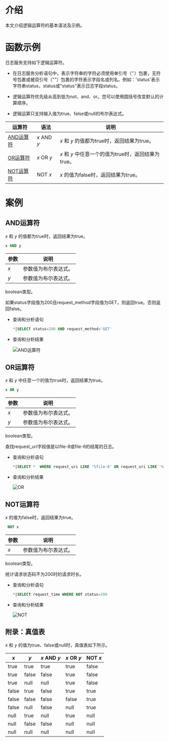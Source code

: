 # 介绍
本文介绍逻辑运算符的基本语法及示例。

# 函数示例
日志服务支持如下逻辑运算符。


* 在日志服务分析语句中，表示字符串的字符必须使用单引号（''）包裹，无符号包裹或被双引号（""）包裹的字符表示字段名或列名。例如：'status'表示字符串status，status或"status"表示日志字段status。

* 逻辑运算符优先级从高到低为not、and、or。您可以使用圆括号改变默认的计算顺序。

* 逻辑运算只支持输入值为true、false或null的布尔表达式。





|                                  运算符                                  |     语法      |                 说明                 |
|-----------------------------------------------------------------------|-------------|------------------------------------|
| [AND运算符](#and运算符) | *x* AND *y* | *x* 和 *y* 的值都为true时，返回结果为true。     |
| [OR运算符](#or运算符)  | *x* OR *y*  | *x* 和 *y* 中任意一个的值为true时，返回结果为true。 |
| [NOT运算符](#not运算符) | NOT *x*     | *x* 的值为false时，返回结果为true。           |


# 案例
AND运算符 
---------------------------

*x* 和 *y* 的值都为true时，返回结果为true。

```sql
x AND y 
```



| 参数  |     说明     |
|-----|------------|
| *x* | 参数值为布尔表达式。 |
| *y* | 参数值为布尔表达式。 |



boolean类型。

如果status字段值为200且request_method字段值为GET，则返回true。否则返回false。

* 查询和分析语句

  ```sql
  *|SELECT status=200 AND request_method='GET'
  ```

  

* 查询和分析结果

  ![AND运算符](https://help-static-aliyun-doc.aliyuncs.com/assets/img/zh-CN/1786948261/p302497.png)




OR运算符 
--------------------------

*x* 和 *y* 中任意一个的值为true时，返回结果为true。

```sql
x OR y 
```



| 参数  |     说明     |
|-----|------------|
| *x* | 参数值为布尔表达式。 |
| *y* | 参数值为布尔表达式。 |



boolean类型。

查找request_uri字段值是以file-8或file-6的结尾的日志。

* 查询和分析语句

  ```sql
  *|SELECT *  WHERE request_uri LIKE '%file-8' OR request_uri LIKE '%file-6'
  ```

  

* 查询和分析结果

  ![OR](https://help-static-aliyun-doc.aliyuncs.com/assets/img/zh-CN/2702282361/p302513.png)




NOT运算符 
---------------------------

*x* 的值为false时，返回结果为true。

```sql
 NOT x 
```



| 参数  |     说明     |
|-----|------------|
| *x* | 参数值为布尔表达式。 |



boolean类型。

统计请求状态码不为200时的请求时长。

* 查询和分析语句

  ```sql
  *|SELECT request_time WHERE NOT status=200
  ```

  

* 查询和分析结果

  ![NOT](https://help-static-aliyun-doc.aliyuncs.com/assets/img/zh-CN/2786948261/p302506.png)




附录：真值表 
---------------------------

*x* 和 *y* 的值为true、false或null时，真值表如下所示。


|  *x*  |  *y*  | *x* AND *y* | *x* OR *y* | NOT *x* |
|-------|-------|-------------|------------|---------|
| true  | true  | true        | true       | false   |
| true  | false | false       | true       | false   |
| true  | null  | null        | true       | false   |
| false | true  | false       | true       | true    |
| false | false | false       | false      | true    |
| false | null  | false       | null       | true    |
| null  | true  | null        | true       | null    |
| null  | false | false       | null       | null    |
| null  | null  | null        | null       | null    |